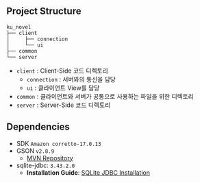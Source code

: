## Project Structure
```angular2html
ku_novel
├── client
│     ├── connection
│     └── ui
├── common
└── server
```

- `client` : Client-Side 코드 디렉토리
  - `connection` : 서버와의 통신을 담당
  - `ui` : 클라이언트 View를 담당
- `common` : 클라이언트와 서버가 공통으로 사용하는 파일을 위한 디렉토리
- `server` : Server-Side 코드 디렉토리

## Dependencies
- SDK `Amazon corretto-17.0.13`
- GSON `v2.8.9` 
  - [MVN Repository](https://mvnrepository.com/artifact/com.google.code.gson/gson)
- sqlite-jdbc: `3.43.2.0`
  - **Installation Guide**: [SQLite JDBC Installation](https://www.sqlitetutorial.net/sqlite-java/sqlite-jdbc-driver/)
